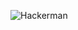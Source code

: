 ![Hackerman](https://media4.giphy.com/media/v1.Y2lkPTc5MGI3NjExa3N6cms5MTVjcXlwZHdkbzIwNnV3M2YzNzFrenZxZjg2cndlcnAzcyZlcD12MV9pbnRlcm5hbF9naWZfYnlfaWQmY3Q9Zw/MM0Jrc8BHKx3y/giphy.gif)
